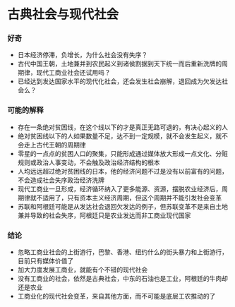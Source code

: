 # 古典社会与现代社会

### 好奇
- 日本经济停滞，负增长，为什么社会没有失序？
- 古代中国王朝，土地兼并到农民起义到诸侯割据到天下统一而后重新洗牌的周期律，现代工商业社会还试用吗？
- 已经达到发达国家水平的现代化社会，还会发生社会崩解，退回成为欠发达社会么？

### 可能的解释
- 存在一条绝对贫困线，在这个线以下的才是真正无路可退的，有决心起义的人
- 绝对贫困线以下的人如果数量不足，达不到一定规模，就不会发生起义，就不会走上古代王朝的周期律
- 零星的一点点的贫困人口的聚集，只能形成通过媒体放大形成一点文化、分赃规则或政治人事变动，不会触及政治经济结构的根本
- 人均远远超过绝对贫困线的日本，他的经济问题不过是没有以前富有的问题，不会造成社会失序政治经济洗牌
- 现代工商业一旦形成，经济循环纳入了更多能源、资源，摆脱农业经济后，周期律就不适用了，只有资本主义经济周期，但这个周期并不能引发社会变革
- 苏联和阿根廷可能是从发达社会退回欠发达的例子，但苏联变革不是来自土地兼并导致的社会失序，阿根廷只是农业发达而非工商业现代国家

### 结论
- 忽略工商业社会的上街游行，巴黎、香港、纽约什么的街头暴力和上街游行，目前只有媒体价值了
- 加大力度发展工商业，就能有个不错的现代社会
- 没有工商业的社会，依然是古典社会，中东的石油也是工业，阿根廷的牛肉却还是农业
- 工商业化的现代社会变革，来自其他方面，而不可能是底层工农推动的了
